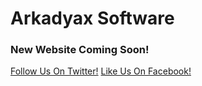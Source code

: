 ---
---
# Arkadyax Software
<h3>New Website Coming Soon!</h3>
<a href="https://twitter.com/arkadyax">Follow Us On Twitter!</a>
<a href="https://www.facebook.com/arkadyaxsw/?modal=admin_todo_tour">Like Us On Facebook!</a>
